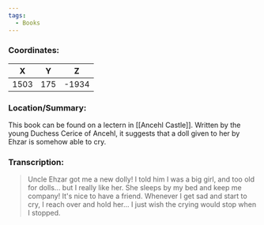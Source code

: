```yaml
---
tags:
  - Books
---
```


### Coordinates:
| **X** | **Y**| **Z** |
|:-----:|:----:|:-----:|
|1503  |175   |-1934  |

### Location/Summary:
This book can be found on a lectern in [[Ancehl Castle]]. Written by the young Duchess Cerice of Ancehl, it suggests that a doll given to her by Ehzar is somehow able to cry.

### Transcription:
> Uncle Ehzar got me a new dolly! I told him I was a big girl, and too old for dolls... but I really like her. She sleeps by my bed and keep me company! It's nice to have a friend. Whenever I get sad and start to cry, I reach over and hold her... I just wish the crying would stop when I stopped.
